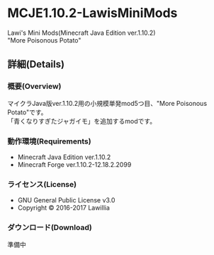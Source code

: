 # MCJE1.10.2-LawisMiniMods  
  
Lawi's Mini Mods(Minecraft Java Edition ver.1.10.2)  
"More Poisonous Potato"  
  
## 詳細(Details)  
  
### 概要(Overview)  
  
マイクラJava版ver.1.10.2用の小規模単発mod5つ目、"More Poisonous Potato"です。  
「青くなりすぎたジャガイモ」を追加するmodです。  
  
### 動作環境(Requirements)  　
* Minecraft Java Edition ver.1.10.2  
* Minecraft Forge ver.1.10.2-12.18.2.2099  
  
### ライセンス(License)  
* GNU General Public License v3.0  
* Copyright © 2016-2017 Lawillia  
  
### ダウンロード(Download)  
準備中  

